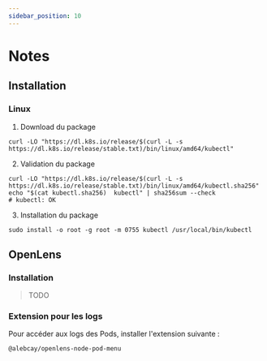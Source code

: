 ```yaml
---
sidebar_position: 10
---
```



# Notes

## Installation

### Linux

1. Download du package

```shell
curl -LO "https://dl.k8s.io/release/$(curl -L -s https://dl.k8s.io/release/stable.txt)/bin/linux/amd64/kubectl"
```

2. Validation du package

```shell
curl -LO "https://dl.k8s.io/release/$(curl -L -s https://dl.k8s.io/release/stable.txt)/bin/linux/amd64/kubectl.sha256"
echo "$(cat kubectl.sha256)  kubectl" | sha256sum --check
# kubectl: OK
```

3. Installation du package

```shell
sudo install -o root -g root -m 0755 kubectl /usr/local/bin/kubectl
```

## OpenLens

### Installation

> TODO

### Extension pour les logs

Pour accéder aux logs des Pods, installer l'extension suivante : 

```shell
@alebcay/openlens-node-pod-menu
```
